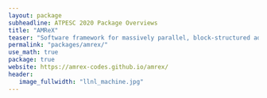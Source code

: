 ```yaml
---
layout: package
subheadline: ATPESC 2020 Package Overviews
title: "AMReX"
teaser: "Software framework for massively parallel, block-structured adaptive mesh refinement (AMR) applications"
permalink: "packages/amrex/"
use_math: true
package: true
website: https://amrex-codes.github.io/amrex/
header:
   image_fullwidth: "llnl_machine.jpg"
---
```


